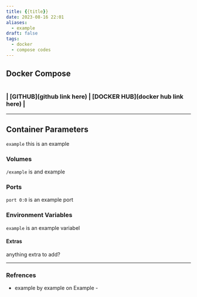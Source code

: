 ```yaml
---
title: {{title}}
date: 2023-08-16 22:01
aliases:
  - example
draft: false
tags:
  - docker
  - compose codes
---
```

 
## Docker Compose

```yaml

```

### | [GITHUB](github link here) | [DOCKER HUB](docker hub link here) |

---

## ****Container Parameters****

`example` this is an example


### ****Volumes****

`/example` is and example

### ****Ports****

`port 0:0` is an example port

### ****Environment Variables****

`example` is an example variabel

#### ****Extras****

anything extra to add?

---

### ****Refrences****

- example by example on Example - []()